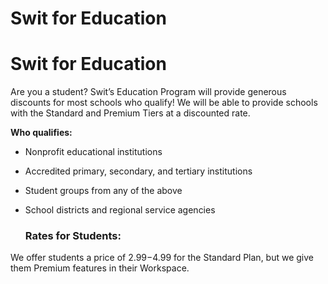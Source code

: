 # Swit for Education

Swit for Education
==================

 Are you a student? Swit’s Education Program will provide generous discounts for most schools who qualify! We will be able to provide schools with the Standard and Premium Tiers at a discounted rate.



**Who qualifies:** 

* Nonprofit educational institutions


* Accredited primary, secondary, and tertiary institutions


* Student groups from any of the above


* School districts and regional service agencies
  ### Rates for Students:

 We offer students a price of $2.99-$4.99 for the Standard Plan, but we give them Premium features in their Workspace.

 